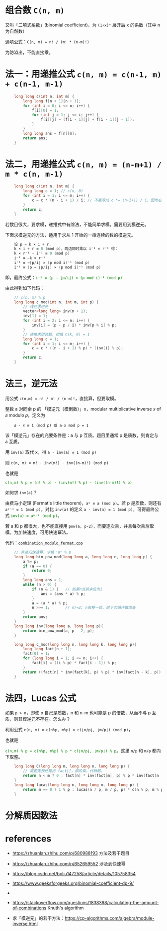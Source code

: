 # 组合数 `C(n, m)`

又叫「二项式系数」(binomial coefficient)，为 `(1+x)ⁿ` 展开后 x 的系数（其中 n 为自然数）

通项公式：`C(n, m) = n! / (m! * (n-m)!)`

为防溢出，不能直接乘。

# 法一：用递推公式 `c(n, m) = c(n-1, m) + c(n-1, m-1)`

```cpp
    long long c(int n, int m) {
        long long f[n + 1][n + 1];
        for (int i = 0; i <= n; i++) {
            f[i][0] = 1;
            for (int j = 1; j <= i; j++) {
                f[i][j] = (f[i - 1][j] + f[i - 1][j - 1]);
            }
        }
        long long ans = f[n][m];
        return ans;
    }
```

# 法二，用递推公式 `c(n, m) = (n-m+1) / m * c(n, m-1)`

```cpp
    long long c(int n, int m) {
        long long c = 1; // c(n, 0)
        for (int i = 1; i <= m; i++) {
            c = c * (n - i + 1) / i; // 不能写成 c *= (n-i+1) / i，因为右边可能不是整数
        }
        return c;
    }
```

若数目很大，要求模，递推式中有除法，不能简单求模。需要用到模逆元。

下面求模逆元的方法，适用于求从 1 开始的一串连续的数的模逆元。

```cpp
    设 p = k × i + r,
    k × i + r ≡ 0 (mod p)，两边同时乘以 i⁻¹ × r⁻¹ 得：
    k × r⁻¹ + i⁻¹ ≡ 0 (mod p)
    i⁻¹ ≡ −k × r⁻¹
    i⁻¹ ≡ −⌊p/i⌋ × (p mod i)⁻¹ (mod p)
    i⁻¹ ≡ (p − ⌊p/i⌋) × (p mod i)⁻¹ (mod p)
```

即，最终公式：<font color="green">`i⁻¹ ≡ (p − ⌊p/i⌋) × (p mod i)⁻¹ (mod p)`</font>

由此得到如下代码：

```cpp
    // c(n, m) % p
    long long c_mod(int n, int m, int p) {
        // 线性求逆元
        vector<long long> inv(n + 1);
        inv[1] = 1;
        for (int i = 2; i <= n; i++) {
            inv[i] = (p - p / i) * inv[p % i] % p;
        }
        // 递推求组合数，初值 C(k, 0) = 1
        long long c = 1;
        for (int i = 1; i <= m; i++) {
            c = c * ((n - i + 1) % p) * (inv[i] % p);
        }
        return c;
    }
```

# 法三，逆元法

用公式 `c(n,m) = n! / m! / (n-m)!`，直接算，但要取模。

整数 a 对同余 p 的 「模逆元（模倒数）」x，modular multiplicative inverse 𝑥 of 𝑎 modulo 𝑝，定义为
```
    𝑎 ⋅ 𝑥 ≡ 1 (mod 𝑝) 或 a⋅x mod p = 1
```

该「模逆元」存在的充要条件是：a 与 p 互质。题目里通常 p 是质数，则肯定与 a 互质。

用 `inv(a)` 取代 x，得 `a ⋅ inv(a) ≡ 1 (mod p)`

则 `c(n, m) ≡ n! ⋅ inv(m!) ⋅ inv((n-m)!) (mod p)`

也就是

<font color="green">`c(n,m) % p = (n! % p) ⋅ (inv(m!) % p) ⋅ (inv((n-m)!) % p)`</font>

如何求 `inv(a)`？

由费马小定理 (Fermat's little theorem)，`aᵖ ≡ a (mod p)`。若 p 是质数，则还有 `aᵖ⁻¹ ≡ 1 (mod p)`。对比 `inv(a)` 的定义 `a ⋅ inv(a) ≡ 1 (mod p)`，可得最终公式 <font color="green">`inv(a) ≡ aᵖ⁻² (mod p)`</font>。

若 a 和 p 都很大，也不能直接用 `pow(a, p-2)`，而要逐次乘，并且每次乘后取模。为加快速度，可用快速幂法。

代码：[`combination_modulo_fermat.cpp`](code/combination_modulo_fermat.cpp)

```cpp
    // 非递归快速幂，求模：aⁿ % p
    long long bin_pow_mod(long long a, long long n, long long p) {
        a %= p;
        if (a == 0) {
            return 0;
        }
        long long ans = 1;
        while (n > 0) {
            if (n & 1) {   // 如果n当前末位为1
                ans = (ans * a) % p;
            }
            a = (a * a) % p;
            n >>= 1;       // n/=2; n右移一位，给下次循环做准备
        }
        return ans;
    }
    long long inv(long long a, long long p){
        return bin_pow_mod(a, p - 2, p);
    }

    long long c_mod(long long n, long long k, long long p){
        long long fact[n + 1];
        fact[0] = 1;
        for (long long i = 1; i <= n; i++) {
            fact[i] = ((i % p) * fact[i - 1]) % p;
        }
        return ((fact[n] * inv(fact[k], p) % p) * inv(fact[n - k], p)) % p;
    }
```

# 法四，Lucas 公式

如果 `p > n`，即使 p 自己是质数，n 和 n-m 也可能是 p 的倍数，从而不与 p 互质，则其模逆元不存在。怎么办？

利用公式 `c(n, m) ≡ c(n%p, m%p) × c(⌊n/p⌋, ⌊m/p⌋) (mod p)`，

也就是

<font color="green">`c(n,m) % p = c(n%p, m%p) % p * c(⌊n/p⌋, ⌊m/p⌋) % p`</font>。这里 `n/p` 和 `m/p` 都向下取整。

```cpp
    long long C(long long m, long long n, long long p) {
        // 需要先预处理出 fact[]，即阶乘。代码略。
        return n < m ? 0 : fact[n] * inv(fact[m], p) % p * inv(fact[n - m], p) % p;
    }
    long long lucas(long long n, long long m, long long p) {
        return m == 0 ? 1 % p : lucas(n / p, m / p, p) * c(n % p, m % p, p) % p;
    }
```

# 分解质因数法

#








# references

- https://zhuanlan.zhihu.com/p/680988193  方法及若干题目
- https://zhuanlan.zhihu.com/p/652659552 涉及到快速幂
- https://blog.csdn.net/boliu147258/article/details/105758354
- https://www.geeksforgeeks.org/binomial-coefficient-dp-9/
-
- https://stackoverflow.com/questions/1838368/calculating-the-amount-of-combinations Knuth's algorithm

- 求「模逆元」的若干方法：https://cp-algorithms.com/algebra/module-inverse.html
